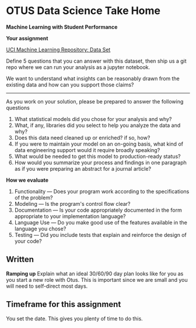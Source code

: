 # OTUS Data Science Take Home
**Machine Learning with Student Performance**

**Your assignment** 

[UCI Machine Learning Repository:  Data Set](https://archive.ics.uci.edu/ml/datasets/student+performance)

Define 5 questions that you can answer with this dataset, then ship us a git repo where we can run your analysis as a jupyter notebook.  

We want to understand what insights can be reasonably drawn from the existing data and how can you support those claims?

---
As you work on your solution, please be prepared to answer the following questions
1. What statistical models did you chose for your analysis and why?
2. What, if any, libraries did you select to help you analyze the data and why?
3. Does this data need cleaned up or enriched? if so, how?
4. If you were to maintain your model on an on-going basis, what kind of data engineering support would it require broadly speaking?
5. What would be needed to get this model to production-ready status?
6. How would you summarize your process and findings in one paragraph as if you were preparing an abstract for a journal article?

	
**How we evaluate**
1. Functionality — Does your program work according to the specifications of the problem?
2. Modeling — Is the program's control flow clear?
3. Documentation — Is your code appropriately documented in the form appropriate to your implementation language?
4. Language Use — Do you make good use of the features available in the language you chose?
5. Testing — Did you include tests that explain and reinforce the design of your code?


## Written
**Ramping up**
Explain what an ideal 30/60/90 day plan looks like for you as you start a new role with Otus. This is important since we are small and you will need to self-direct most days.

## Timeframe for this assignment
 You set the date.  This gives you plenty of time to do this. 
